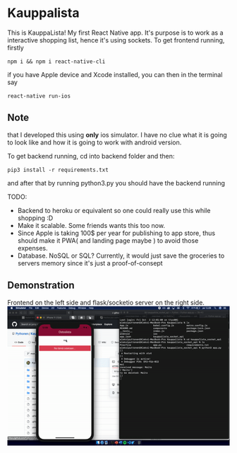 # Kauppalista

This is KauppaLista! My first React Native app. It's purpose is to work as a interactive shopping list, hence it's using sockets.
To get frontend running, firstly
```
npm i && npm i react-native-cli
```
if you have Apple device and Xcode installed, you can then in the terminal say
```
react-native run-ios
```


## Note 
that I developed this using **only** ios simulator. I have no clue what it is going to look like and how it is going to work with android version. 

To get backend running, cd into backend folder and then: 
```
pip3 install -r requirements.txt
```

and after that by running 
python3.py
you should have the backend running

TODO: 
* Backend to heroku or equivalent so one could really use this while shopping :D
* Make it scalable. Some friends wants this too now. 
* Since Apple is taking 100$ per year for publishing to app store, thus should make it PWA( and landing page maybe ) to avoid those expenses.
* Database. NoSQL or SQL? Currently, it would just save the groceries to servers memory since it's just a proof-of-consept

## Demonstration
Frontend on the left side and flask/socketio server on the right side.
![](Example.gif)

